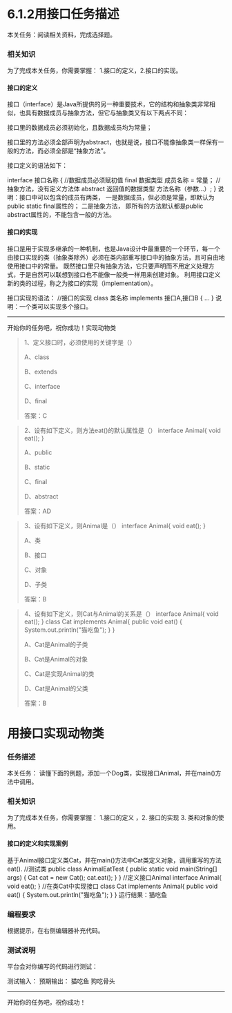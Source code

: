 # 6.1.2用接口任务描述

本关任务：阅读相关资料，完成选择题。

### 相关知识

为了完成本关任务，你需要掌握： 1.接口的定义，2.接口的实现。

#### 接口的定义

接口（interface）是Java所提供的另一种重要技术，它的结构和抽象类非常相似，也具有数据成员与抽象方法，但它与抽象类又有以下两点不同：

接口里的数据成员必须初始化，且数据成员均为常量；

接口里的方法必须全部声明为abstract，也就是说，接口不能像抽象类一样保有一般的方法，而必须全部是“抽象方法”。

接口定义的语法如下：

interface 接口名称  {    //数据成员必须赋初值
    final 数据类型 成员名称 = 常量；    //抽象方法，没有定义方法体    abstract 返回值的数据类型 方法名称（参数...）;
} 说明：接口中可以包含的成员有两类， 一是数据成员，但必须是常量，即默认为 public  static final属性的； 二是抽象方法， 即所有的方法默认都是public abstract属性的，不能包含一般的方法。

#### 接口的实现

 接口是用于实现多继承的一种机制，也是Java设计中最重要的一个环节，每一个由接口实现的类（抽象类除外）必须在类内部重写接口中的抽象方法，且可自由地使用接口中的常量。 既然接口里只有抽象方法，它只要声明而不用定义处理方式，于是自然可以联想到接口也不能像一般类一样用来创建对象。 利用接口定义新的类的过程，称之为接口的实现（implementation）。

接口实现的语法： //接口的实现 class 类名称 implements 接口A,接口B  {    ... } 说明：一个类可以实现多个接口。

------

开始你的任务吧，祝你成功！实现动物类

> 1、定义接口时，必须使用的关键字是（）
>
> A、class
>
> B、extends
>
> C、interface
>
> D、final
>
> 答案：C



> 2、设有如下定义，则方法eat()的默认属性是（） interface Animal{    void eat(); }
>
> A、public
>
> B、static
>
> C、final 
>
> D、abstract
>
> 答案：AD



> 3、设有如下定义，则Animal是（） interface Animal{    void eat(); }
>
> A、类  
>
> B、接口
>
> C、对象 
>
> D、子类
>
> 答案：B



> 4、设有如下定义，则Cat与Animal的关系是（） interface Animal{     void eat(); } class Cat implements Animal{    public void eat() {        System.out.println("猫吃鱼");    } }
>
> A、Cat是Animal的子类  
>
> B、Cat是Animal的对象
>
> C、Cat是实现Animal的类
>
> D、Cat是Animal的父类
>
> 答案：B

# 用接口实现动物类

### 任务描述

本关任务：  读懂下面的例题，添加一个Dog类，实现接口Animal，并在main()方法中调用。

### 相关知识

为了完成本关任务，你需要掌握： 1.接口的定义 ，2. 接口的实现 3. 类和对象的使用。

#### 接口的定义和实现案例

 基于Animal接口定义类Cat，并在main()方法中Cat类定义对象，调用重写的方法eat(). //测试类 public class AnimalEatTest {    public static void main(String[] args) {         Cat cat = new Cat();         cat.eat();    } } //定义接口Animal interface Animal{    void eat(); } //在类Cat中实现接口 class Cat implements Animal{    public void eat() {        System.out.println("猫吃鱼");    } } 运行结果：猫吃鱼

### 编程要求

根据提示，在右侧编辑器补充代码。

### 测试说明

平台会对你编写的代码进行测试：

测试输入：  预期输出： 猫吃鱼 狗吃骨头

------

开始你的任务吧，祝你成功！